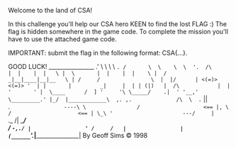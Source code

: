 ﻿Welcome to the land of CSA!

In this challenge you'll help our CSA hero KEEN to find the lost FLAG :)
The flag is hidden somewhere in the game code.
To complete the mission you'll have to use the attached game code.

IMPORTANT: submit the flag in the following format: CSA{...}.

GOOD LUCK!
	    ________________
          .'   \  \    \  \ `.
        /       \  \    \  \  '. 
       /\        |  |    |  |   \
      |  \       |  |    |  |    \
      |  /      _|__|____|__|__   \
      | /     /                \  | 
      |/      | <(=)>    <(=)> '  |
      |       |         _|     |  |
      | (|)   |  /\            |  |
      '       ' |  \____      /  ]
        '     '\ \_____/    .|  '
         '__,'  \_________.' |_/ 
                |____________\  ,.
              ,.              /\  \ 
            .`                ||   \
          .`                  ----\ \               
         /                    <== |, \         
        /                     <== | \_\
       '                      ---/     |      
       `._     /|                \____/         
       /  `-,./ |                 '
      /     /   |                 |        
     (______`'._|_________________|       By Geoff Sims © 1998 
